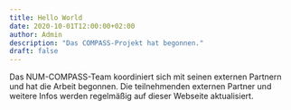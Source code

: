 ```yaml
---
title: Hello World
date: 2020-10-01T12:00:00+02:00
author: Admin
description: "Das COMPASS-Projekt hat begonnen."
draft: false
---
```


Das NUM-COMPASS-Team koordiniert sich mit seinen externen Partnern und hat die Arbeit begonnen. Die teilnehmenden externen Partner und weitere Infos werden regelmäßig auf dieser Webseite aktualisiert.